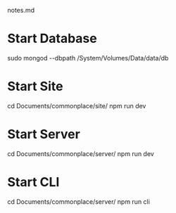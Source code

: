 notes.md

# Start Database
sudo mongod --dbpath /System/Volumes/Data/data/db


# Start Site
cd Documents/commonplace/site/
npm run dev

# Start Server
cd Documents/commonplace/server/
npm run dev

# Start CLI
cd Documents/commonplace/server/
npm run cli
